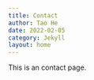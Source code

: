 ```yaml
---
title: Contact
author: Tao He
date: 2022-02-05
category: Jekyll
layout: home
---
```


This is an contact page.
